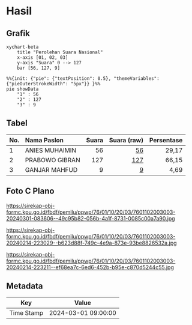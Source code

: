 # Hasil

## Grafik

```mermaid
xychart-beta
    title "Perolehan Suara Nasional"
    x-axis [01, 02, 03]
    y-axis "Suara" 0 --> 127
    bar [56, 127, 9]
```

```mermaid
%%{init: {"pie": {"textPosition": 0.5}, "themeVariables": {"pieOuterStrokeWidth": "5px"}} }%%
pie showData
    "1" : 56
    "2" : 127
    "3" : 9
```

## Tabel

| No. | Nama Paslon    | Suara | Suara (raw) | Persentase |
|:--- |:-------------- | -----:| -----------:| ----------:|
| 1   | ANIES MUHAIMIN | 56    | [56][p-1]   | 29,17      |
| 2   | PRABOWO GIBRAN | 127   | [127][p-2]  | 66,15      |
| 3   | GANJAR MAHFUD  | 9     | [9][p-3]    | 4,69       |


[p-1]: https://github.com/gigit-pemilu/pemilu-2024/blob/main/pilpres/hitung-suara/sub/76-sulawesi-barat/sub/01-pasangkayu/sub/10-bambaira/sub/2003-tampaure/sub/003-tps/sub/paslon-1.txt
[p-2]: https://github.com/gigit-pemilu/pemilu-2024/blob/main/pilpres/hitung-suara/sub/76-sulawesi-barat/sub/01-pasangkayu/sub/10-bambaira/sub/2003-tampaure/sub/003-tps/sub/paslon-2.txt
[p-3]: https://github.com/gigit-pemilu/pemilu-2024/blob/main/pilpres/hitung-suara/sub/76-sulawesi-barat/sub/01-pasangkayu/sub/10-bambaira/sub/2003-tampaure/sub/003-tps/sub/paslon-3.txt

## Foto C Plano

https://sirekap-obj-formc.kpu.go.id/fbdf/pemilu/ppwp/76/01/10/20/03/7601102003003-20240301-083606--49c95b82-056b-4a1f-8731-0085c00a7a90.jpg

https://sirekap-obj-formc.kpu.go.id/fbdf/pemilu/ppwp/76/01/10/20/03/7601102003003-20240214-223029--b623d88f-749c-4e9a-873e-93be8826532a.jpg

https://sirekap-obj-formc.kpu.go.id/fbdf/pemilu/ppwp/76/01/10/20/03/7601102003003-20240214-223211--ef68ea7c-6ed6-452b-b95e-c870d5244c55.jpg


## Metadata

| Key        | Value               |
| ---------- | ------------------- |
| Time Stamp | 2024-03-01 09:00:00 |



